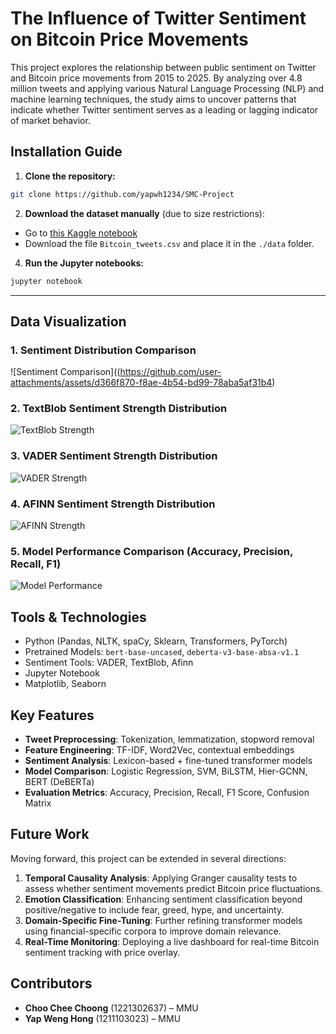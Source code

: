 # The Influence of Twitter Sentiment on Bitcoin Price Movements

This project explores the relationship between public sentiment on Twitter and Bitcoin price movements from 2015 to 2025. By analyzing over 4.8 million tweets and applying various Natural Language Processing (NLP) and machine learning techniques, the study aims to uncover patterns that indicate whether Twitter sentiment serves as a leading or lagging indicator of market behavior.

## Installation Guide

1. **Clone the repository:**
```bash
git clone https://github.com/yapwh1234/SMC-Project
```

2. **Download the dataset manually** (due to size restrictions):
- Go to [this Kaggle notebook](https://www.kaggle.com/code/erdeq1024/bitcoin-price-analysis-by-tweets?select=Bitcoin_tweets.csv)
- Download the file `Bitcoin_tweets.csv` and place it in the `./data` folder.

4. **Run the Jupyter notebooks:**
```bash
jupyter notebook
```

---
## Data Visualization

### 1. Sentiment Distribution Comparison
![Sentiment Comparison]((https://github.com/user-attachments/assets/d366f870-f8ae-4b54-bd99-78aba5af31b4)

### 2. TextBlob Sentiment Strength Distribution
![TextBlob Strength](https://github.com/user-attachments/assets/03fdce83-aa3f-4139-8e3a-15924fb806a8)

### 3. VADER Sentiment Strength Distribution
![VADER Strength](https://github.com/user-attachments/assets/add91c01-db19-45bf-82c0-3e49862cbfe0)

### 4. AFINN Sentiment Strength Distribution
![AFINN Strength](https://github.com/user-attachments/assets/90e15a6f-635e-441b-9349-3236f927a4e5)

### 5. Model Performance Comparison (Accuracy, Precision, Recall, F1)
![Model Performance](https://github.com/user-attachments/assets/64f9230e-b41d-496b-aef2-ee95f1e8ed06)


## Tools & Technologies

- Python (Pandas, NLTK, spaCy, Sklearn, Transformers, PyTorch)  
- Pretrained Models: `bert-base-uncased`, `deberta-v3-base-absa-v1.1`  
- Sentiment Tools: VADER, TextBlob, Afinn  
- Jupyter Notebook  
- Matplotlib, Seaborn  

## Key Features

- **Tweet Preprocessing**: Tokenization, lemmatization, stopword removal  
- **Feature Engineering**: TF-IDF, Word2Vec, contextual embeddings  
- **Sentiment Analysis**: Lexicon-based + fine-tuned transformer models  
- **Model Comparison**: Logistic Regression, SVM, BiLSTM, Hier-GCNN, BERT (DeBERTa)  
- **Evaluation Metrics**: Accuracy, Precision, Recall, F1 Score, Confusion Matrix  

## Future Work

Moving forward, this project can be extended in several directions:

1. **Temporal Causality Analysis**: Applying Granger causality tests to assess whether sentiment movements predict Bitcoin price fluctuations.  
2. **Emotion Classification**: Enhancing sentiment classification beyond positive/negative to include fear, greed, hype, and uncertainty.  
3. **Domain-Specific Fine-Tuning**: Further refining transformer models using financial-specific corpora to improve domain relevance.  
4. **Real-Time Monitoring**: Deploying a live dashboard for real-time Bitcoin sentiment tracking with price overlay.  

## Contributors

- **Choo Chee Choong** (1221302637) – MMU  
- **Yap Weng Hong** (1211103023) – MMU  


